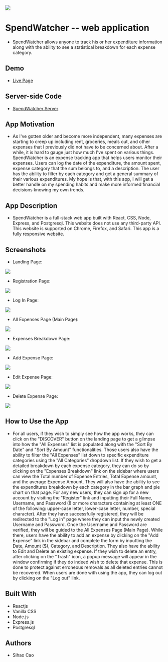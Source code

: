 <img src='./src/Images/Landing_Page.JPG'>

# SpendWatcher -- web application
* SpendWatcher allows anyone to track his or her expenditure information along with the ability to see a statistical breakdown for each expense category.

## Demo
* [Live Page](https://spendwatcher-client.now.sh/)

## Server-side Code
* [SpendWatcher Server](https://github.com/sihaocao/spendwatcher-server)

## App Motivation
* As I've gotten older and become more independent, many expenses are starting to creep up including rent, groceries, meals out, and other expenses that I previously did not have to be concerned about. After a while, it is hard to gauge just how much I've spent on various things. SpendWatcher is an expense tracking app that helps users monitor their expenses. Users can log the date of the expenditure, the amount spent, expense category that the sum belongs to, and a description. The user has the ability to filter by each category and get a general summary of their various expenditures. My hope is that, with this app, I will get a better handle on my spending habits and make more informed financial decisions knowing my own trends.

## App Description
* SpendWatcher is a full-stack web app built with React, CSS, Node, Express, and Postgresql. This website does not use any third-party API. This website is supported on Chrome, Firefox, and Safari. This app is a fully responsive website.

## Screenshots
* Landing Page:

<img src='./src/Images/Landing_Page.JPG'>

* Registration Page:

<img src='./src/Images/Registration.JPG'>

* Log In Page:

<img src='./src/Images/Login.JPG'>

* All Expenses Page (Main Page):

<img src='./src/Images/All_Expenses.JPG'>

* Expenses Breakdown Page:

<img src='./src/Images/Expenses_Breakdown.JPG'>

* Add Expense Page:

<img src='./src/Images/Add_Expense.JPG'>

* Edit Expense Page:

<img src='./src/Images/Edit_Expense.JPG'>

* Delete Expense Page:

<img src='./src/Images/Expense_Delete.JPG'>

## How to Use the App
* For all users, if they wish to simply see how the app works, they can click on the "DISCOVER" button on the landing page to get a glimpse into how the "All Expenses" list is populated along with the "Sort By Date" and "Sort By Amount" functionalities. Those users also have the ability to filter the "All Expenses" list down to specific expenditure categories using the "All Categories" dropdown list. If they wish to get a detailed breakdown by each expense category, they can do so by clicking on the "Expenses Breakdown" link on the sidebar where users can view the Total number of Expense Entries, Total Expense amount, and the average Expense Amount. They will also have the ability to see the expenditures breakdown by each category in the bar graph and pie chart on that page. For any new users, they can sign up for a new account by visiting the "Register" link and inputting their Full Name, Username, and Password (8 or more characters containing at least ONE of the following: upper-case letter, lower-case letter, number, special character). After they have successfully registered, they will be redirected to the "Log in" page where they can input the newly created Username and Password. Once the Username and Password are verified, they will be guided to the All Expenses Page (Main Page). While there, users have the ability to add an expense by clicking on the "Add Expense" link in the sidebar and complete the form by inputting the Date, Amount ($), Category, and Description. They also have the ability to Edit and Delete an existing expense. If they wish to delete an entry, after clicking on the "Trash" icon, a popup message will appear in the window confirming if they do indeed wish to delete that expense. This is done to protect against erroneous removals as all deleted entries cannot be recovered. When users are done with using the app, they can log out by clicking on the "Log out" link.

## Built With
* Reactjs
* Vanilla CSS
* Node.js
* Express.js
* Postgresql

## Authors
* Sihao Cao